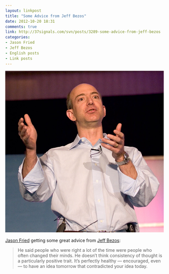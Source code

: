 ```yaml
---
layout: linkpost
title: "Some Advice from Jeff Bezos"
date: 2012-10-20 18:31
comments: true
link: http://37signals.com/svn/posts/3289-some-advice-from-jeff-bezos
categories:
- Jason Fried
- Jeff Bezos
- English posts
- Link posts
---
```


!['A photograph of Jeff Bezos giving a speech, taken by James Duncan Davidson'](/public/images/2012/10/20/jeff-bezos.jpg 'Jeff Bezos, Photo: James Duncan Davidson')

[Jason Fried][fried-twitter] getting some great advice from [Jeff Bezos][bezos-wikipedia]:

> He said people who were right a lot of the time were people who often changed their minds. He doesn’t think consistency of thought is a particularly positive trait. It’s perfectly healthy — encouraged, even — to have an idea tomorrow that contradicted your idea today.

[fried-twitter]: http://twitter.com/jasonfried "Jason Fried on Twitter"
[bezos-wikipedia]: http://en.wikipedia.org/wiki/Jeff_Bezos "Jeff Bezos on Wikipedia"
